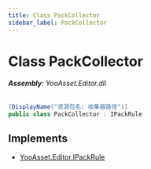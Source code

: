 ```yaml
---
title: Class PackCollector
sidebar_label: PackCollector
---
```

# Class PackCollector


###### **Assembly**: YooAsset.Editor.dll

```csharp title="Declaration"
[DisplayName("资源包名: 收集器路径")]
public class PackCollector : IPackRule
```

## Implements

* [YooAsset.Editor.IPackRule](../YooAsset.Editor/IPackRule.md)
